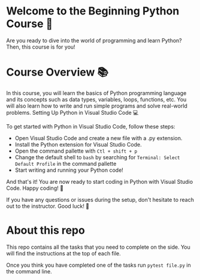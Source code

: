 # Welcome to the Beginning Python Course 🐍

Are you ready to dive into the world of programming and learn Python? Then, this course is for you!

# Course Overview 📚

In this course, you will learn the basics of Python programming language and its concepts such as data types, variables, loops, functions, etc. You will also learn how to write and run simple programs and solve real-world problems.
Setting Up Python in Visual Studio Code 💻

To get started with Python in Visual Studio Code, follow these steps:

- Open Visual Studio Code and create a new file with a .py extension.
- Install the Python extension for Visual Studio Code.
- Open the command pallette with `Ctl + shift + p`
- Change the default shell to `bash` by searching for `Terminal: Select Default Profile` in the command pallette 
- Start writing and running your Python code!

And that's it! You are now ready to start coding in Python with Visual Studio Code. Happy coding! 🎉

If you have any questions or issues during the setup, don't hesitate to reach out to the instructor. Good luck! 💪

# About this repo

This repo contains all the tasks that you need to complete on the side. You will find the instructions at the top of each file. 

Once you think you have completed one of the tasks run `pytest file.py` in the command line.